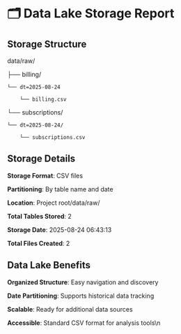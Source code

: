 # 🗂️ Data Lake Storage Report

## Storage Structure

data/raw/ 

├── billing/

    └── dt=2025-08-24      

        └── billing.csv

└── subscriptions/  

    └── dt=2025-08-24/       
    
        └── subscriptions.csv

## Storage Details
  
  **Storage Format**: CSV files
  
  **Partitioning**: By table name and date
  
  **Location**: Project root/data/raw/
  
  **Total Tables Stored**: 2
  
  **Storage Date**: 2025-08-24 06:43:13
  
  **Total Files Created**: 2

## Data Lake Benefits 
  
  **Organized Structure**: Easy navigation and discovery
  
  **Date Partitioning**: Supports historical data tracking
  
  **Scalable**: Ready for additional data sources 
  
  **Accessible**: Standard CSV format for analysis tools\n
